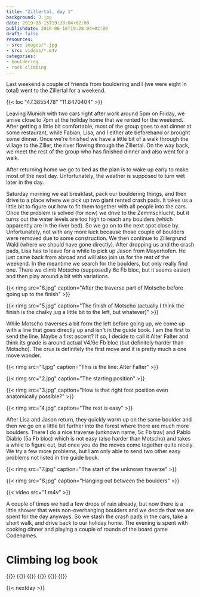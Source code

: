 ```yaml
---
title: "Zillertal, day 1"
background: 3.jpg
date: 2019-06-15T19:28:04+02:00
publishdate: 2019-06-16T19:28:04+02:00
draft: false
resources:
- src: images/*.jpg
- src: videos/*.m4v
categories:
- bouldering
- rock climbing
---
```


Last weekend a couple of friends from bouldering and I (we were eight in total)
went to the Zillertal for a weekend.

{{< loc "47.3855478" "11.8470404" >}}

Leaving Munich with two cars right after work around 5pm on Friday, we arrive
close to 7pm at the holiday home that we rented for the weekend. After getting
a little bit comfortable, most of the group goes to eat dinner at some
restaurant, while Fabian, Lisa, and I either ate beforehand or brought some
dinner. Once we're finished we have a little bit of a walk through the village
to the Ziller, the river flowing through the Zillertal. On the way back, we meet
the rest of the group who has finished dinner and also went for a walk.

After returning home we go to bed as the plan is to wake up early to make most
of the next day. Unfortunately, the weather is supposed to turn wet later in the
day.

Saturday morning we eat breakfast, pack our bouldering things, and then drive to
a place where we pick up two giant rented crash pads. It takes us a little bit
to figure out how to fit them together with all people into the cars. Once the
problem is solved (for now) we drive to the Zemmschlucht, but it turns out the
water levels are too high to reach any boulders (which apparently are in the
river bed). So we go on to the next spot close by. Unfortunately, not with any
more luck because those couple of boulders were removed due to some
construction. We then continue to Zillergrund Wald (where we should have gone
directly). After dropping us and the crash pads, Lisa has to leave for a while
to pick up Jason from Mayerhofen. He just came back from abroad and will also
join us for the rest of the weekend. In the meantime we search for the boulders,
but only really find one. There we climb Motscho (supposedly 6c Fb bloc, but it
seems easier) and then play around a bit with variations.

{{< rimg src="6.jpg" caption="After the traverse part of Motscho before going up to the finish" >}}

{{< rimg src="5.jpg" caption="The finish of Motscho (actually I think the finish is the chalky jug a little bit to the left, but whatever)" >}}

 While Motscho traverses a bit form the left before going up, we come up with
a line that goes directly up and isn't in the guide book. I am the first to send
the line. Maybe a first ascent? If so, I decide to call it Alter Falter and
think its grade is around actual V4/6c Fb bloc (but definitely harder than
Motscho). The crux is definitely the first move and it is pretty much a one move
wonder.

{{< rimg src="1.jpg" caption="This is the line: Alter Falter" >}}

{{< rimg src="2.jpg" caption="The starting position" >}}

{{< rimg src="3.jpg" caption="How is that right foot position even anatomically possible?" >}}

{{< rimg src="4.jpg" caption="The rest is easy" >}}

 After Lisa and Jason return, they quickly warm up on the same boulder and then
we go on a little bit further into the forest where there are much more
boulders. There I do a nice traverse (unknown name, 5c Fb trav) and Pablo Diablo
(5a Fb bloc) which is not easy (also harder than Motscho) and takes a while to
figure out, but once you do the moves come together quite nicely. We try a few
more problems, but I am only able to send two other easy problems not listed in
the guide book.

{{< rimg src="7.jpg" caption="The start of the unknown traverse" >}}

{{< rimg src="8.jpg" caption="Hanging out between the boulders" >}}

{{< video src="1.m4v" >}}

A couple of times we had a few drops of rain already, but now there is a little
shower that wets non-overhanging boulders and we decide that we are spent for
the day anyways. So we stash the crash pads in the cars, take a short walk, and
drive back to our holiday home. The evening is spent with cooking dinner and
playing a couple of rounds of the board game Codenames.

# Climbing log book

{{<climbs>}}
{{<climb name="Motscho" grade="Fb bloc 6c">}}
{{<climb name="Alter Falter" grade="Fb bloc 6c/V4" style="fa">}}
{{<climb name="Unknown traverse" grade="Fb trav 5c" style="flash">}}
{{<climb name="Pablo Diablo" grade="Fb bloc 5a">}}
{{</climbs>}}

{{< nextday >}}
